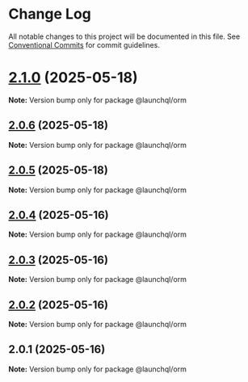 # Change Log

All notable changes to this project will be documented in this file.
See [Conventional Commits](https://conventionalcommits.org) for commit guidelines.

# [2.1.0](https://github.com/launchql/launchql/compare/@launchql/orm@2.0.6...@launchql/orm@2.1.0) (2025-05-18)

**Note:** Version bump only for package @launchql/orm





## [2.0.6](https://github.com/launchql/launchql/compare/@launchql/orm@2.0.5...@launchql/orm@2.0.6) (2025-05-18)

**Note:** Version bump only for package @launchql/orm





## [2.0.5](https://github.com/launchql/launchql/compare/@launchql/orm@2.0.4...@launchql/orm@2.0.5) (2025-05-18)

**Note:** Version bump only for package @launchql/orm





## [2.0.4](https://github.com/launchql/launchql/compare/@launchql/orm@2.0.3...@launchql/orm@2.0.4) (2025-05-16)

**Note:** Version bump only for package @launchql/orm





## [2.0.3](https://github.com/launchql/launchql/compare/@launchql/orm@2.0.2...@launchql/orm@2.0.3) (2025-05-16)

**Note:** Version bump only for package @launchql/orm





## [2.0.2](https://github.com/launchql/launchql/compare/@launchql/orm@2.0.1...@launchql/orm@2.0.2) (2025-05-16)

**Note:** Version bump only for package @launchql/orm





## 2.0.1 (2025-05-16)

**Note:** Version bump only for package @launchql/orm
